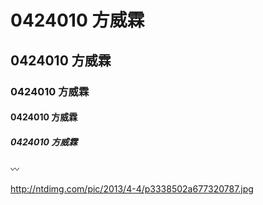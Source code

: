 # 0424010 方威霖
## 0424010 方威霖
### 0424010 方威霖
#### 0424010 方威霖
##### 0424010 方威霖
:wavy_dash:

http://ntdimg.com/pic/2013/4-4/p3338502a677320787.jpg
